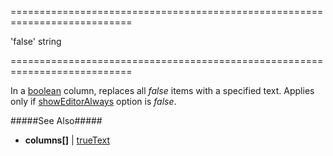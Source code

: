 <!--**
/*-------------------------------------------
    Auto-generated file. Do not modify.
-------------------------------------------

**-->
===========================================================================
<!--default-->'false'<!--/default-->
<!--type-->string<!--/type-->
===========================================================================

<!--shortDescription-->
In a [boolean]({basewidgetpath}/Configuration/columns/#dataType) column, replaces all *false* items with a specified text. Applies only if [showEditorAlways]({basewidgetpath}/Configuration/columns/#showEditorAlways) option is *false*.
<!--/shortDescription-->

<!--fullDescription-->
#####See Also#####
- **columns[]** | [trueText]({basewidgetpath}/Configuration/columns/#trueText)
<!--/fullDescription-->